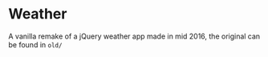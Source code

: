 # Weather

A vanilla remake of a jQuery weather app made in mid 2016, the original can be found in `old/`